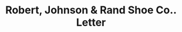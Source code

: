 ---
doi: 10.7916/D8N59ZGX
date_other: '1910'
date_other_textual: '1910'
form: correspondence
genre:
- Letters (correspondence)
name:
- Robert, Johnson & Rand Shoe Co.
object_in_context_url: https://biggert.cul.columbia.edu/items/view/ave_biggert_00722
subject_hierarchical_geographic:
- St. Louis, Missouri, United States
subject_name:
- Robert, Johnson & Rand Shoe Co.
title: Robert, Johnson & Rand Shoe Co.. Letter
sort_title: Robert, Johnson & Rand Shoe Co.. Letter
call_number: ave_biggert_00722
coordinates:
- 38.62722222222222,-90.19777777777779
pid: ave_biggert_00722
identifiers: ave_biggert_00722
thumbnail: https://derivativo-2.library.columbia.edu/iiif/2/ldpd:345706/full/!256,256/0/native.jpg
permalink: /biggert/ave_biggert_00722/
layout: iiif-image-page
---